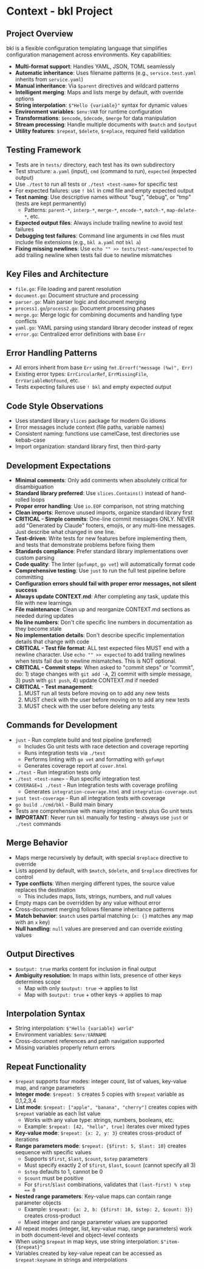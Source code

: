 # Context - bkl Project

## Project Overview
bkl is a flexible configuration templating language that simplifies configuration management across environments. Key capabilities:
- **Multi-format support**: Handles YAML, JSON, TOML seamlessly
- **Automatic inheritance**: Uses filename patterns (e.g., `service.test.yaml` inherits from `service.yaml`)
- **Manual inheritance**: Via `$parent` directives and wildcard patterns
- **Intelligent merging**: Maps and lists merge by default, with override options
- **String interpolation**: `$"Hello {variable}"` syntax for dynamic values
- **Environment variables**: `$env:VAR` for runtime configuration
- **Transformations**: `$encode`, `$decode`, `$merge` for data manipulation
- **Stream processing**: Handle multiple documents with `$match` and `$output`
- **Utility features**: `$repeat`, `$delete`, `$replace`, required field validation

## Testing Framework
- Tests are in `tests/` directory, each test has its own subdirectory
- Test structure: `a.yaml` (input), `cmd` (command to run), `expected` (expected output)
- Use `./test` to run all tests or `./test <test-name>` for specific test
- For expected failures: use `! bkl` in cmd file and empty expected output
- **Test naming**: Use descriptive names without "bug", "debug", or "tmp" (tests are kept permanently)
  - Patterns: `parent-*`, `interp-*`, `merge-*`, `encode-*`, `match-*`, `map-delete-*`, etc.
- **Expected output files**: Always include trailing newline to avoid test failures
- **Debugging test failures**: Command line arguments in `cmd` files must include file extensions (e.g., `bkl a.yaml` not `bkl a`)
- **Fixing missing newlines**: Use `echo "" >> tests/test-name/expected` to add trailing newline when tests fail due to newline mismatches

## Key Files and Architecture
- `file.go`: File loading and parent resolution
- `document.go`: Document structure and processing
- `parser.go`: Main parser logic and document merging
- `process1.go`/`process2.go`: Document processing phases
- `merge.go`: Merge logic for combining documents and handling type conflicts
- `yaml.go`: YAML parsing using standard library decoder instead of regex
- `error.go`: Centralized error definitions with base `Err`

## Error Handling Patterns
- All errors inherit from base `Err` using `fmt.Errorf("message (%w)", Err)`
- Existing error types: `ErrCircularRef`, `ErrMissingFile`, `ErrVariableNotFound`, etc.
- Tests expecting failures use `! bkl` and empty expected output

## Code Style Observations
- Uses standard library `slices` package for modern Go idioms
- Error messages include context (file paths, variable names)
- Consistent naming: functions use camelCase, test directories use kebab-case
- Import organization: standard library first, then third-party

## Development Expectations
- **Minimal comments**: Only add comments when absolutely critical for disambiguation
- **Standard library preferred**: Use `slices.Contains()` instead of hand-rolled loops
- **Proper error handling**: Use `io.EOF` comparison, not string matching
- **Clean imports**: Remove unused imports, organize standard library first
- **CRITICAL - Simple commits**: One-line commit messages ONLY. NEVER add "Generated by Claude" footers, emojis, or any multi-line messages. Just describe what changed in one line.
- **Test-driven**: Write tests for new features before implementing them, and tests that demonstrate problems before fixing them
- **Standards compliance**: Prefer standard library implementations over custom parsing
- **Code quality**: The linter (`gofumpt`, `go vet`) will automatically format code
- **Comprehensive testing**: Use `just` to run the full test pipeline before committing
- **Configuration errors should fail with proper error messages, not silent success**
- **Always update CONTEXT.md**: After completing any task, update this file with new learnings
- **File maintenance**: Clean up and reorganize CONTEXT.md sections as needed during updates
- **No line numbers**: Don't cite specific line numbers in documentation as they become stale
- **No implementation details**: Don't describe specific implementation details that change with code
- **CRITICAL - Test file format**: ALL test expected files MUST end with a newline character. Use `echo "" >> expected` to add trailing newlines when tests fail due to newline mismatches. This is NOT optional.
- **CRITICAL - Commit steps**: When asked to "commit steps" or "commit", do: 1) stage changes with `git add -A`, 2) commit with simple message, 3) push with `git push`, 4) update CONTEXT.md if needed
- **CRITICAL - Test management**: 
  1) MUST run all tests before moving on to add any new tests
  2) MUST check with the user before moving on to add any new tests
  3) MUST check with the user before deleting any tests

## Commands for Development
- `just` - Run complete build and test pipeline (preferred)
  - Includes Go unit tests with race detection and coverage reporting
  - Runs integration tests via `./test`
  - Performs linting with `go vet` and formatting with `gofumpt`
  - Generates coverage report at `cover.html`
- `./test` - Run integration tests only
- `./test <test-name>` - Run specific integration test
- `COVERAGE=1 ./test` - Run integration tests with coverage profiling
  - Generates `integration-coverage.html` and `integration-coverage.out`
- `just test-coverage` - Run all integration tests with coverage
- `go build ./cmd/bkl` - Build main binary
- Tests are comprehensive with many integration tests plus Go unit tests
- **IMPORTANT**: Never run `bkl` manually for testing - always use `just` or `./test` commands

## Merge Behavior
- Maps merge recursively by default, with special `$replace` directive to override
- Lists append by default, with `$match`, `$delete`, and `$replace` directives for control
- **Type conflicts**: When merging different types, the source value replaces the destination
  - This includes maps, lists, strings, numbers, and null values
- Empty maps can be overridden by any value without error
- Cross-document merging follows filename inheritance patterns
- **Match behavior**: `$match` uses partial matching (`x: {}` matches any map with an `x` key)
- **Null handling**: `null` values are preserved and can override existing values

## Output Directives
- `$output: true` marks content for inclusion in final output
- **Ambiguity resolution**: In maps within lists, presence of other keys determines scope
  - Map with only `$output: true` → applies to list
  - Map with `$output: true` + other keys → applies to map

## Interpolation Syntax
- String interpolation: `$"Hello {variable} world"`
- Environment variables: `$env:VARNAME` 
- Cross-document references and path navigation supported
- Missing variables properly return errors

## Repeat Functionality
- `$repeat` supports four modes: integer count, list of values, key-value map, and range parameters
- **Integer mode**: `$repeat: 5` creates 5 copies with `$repeat` variable as 0,1,2,3,4
- **List mode**: `$repeat: ["apple", "banana", "cherry"]` creates copies with `$repeat` variable as each list value
  - Works with any value type: strings, numbers, booleans, etc.
  - Example: `$repeat: [42, "hello", true]` iterates over mixed types
- **Key-value mode**: `$repeat: {x: 2, y: 3}` creates cross-product of iterations
- **Range parameters mode**: `$repeat: {$first: 5, $last: 10}` creates sequence with specific values
  - Supports `$first`, `$last`, `$count`, `$step` parameters
  - Must specify exactly 2 of `$first`, `$last`, `$count` (cannot specify all 3)
  - `$step` defaults to 1, cannot be 0
  - `$count` must be positive
  - For `$first`/`$last` combinations, validates that `(last-first) % step == 0`
- **Nested range parameters**: Key-value maps can contain range parameter objects
  - Example: `$repeat: {a: 2, b: {$first: 10, $step: 2, $count: 3}}` creates cross-product
  - Mixed integer and range parameter values are supported
- All repeat modes (integer, list, key-value map, range parameters) work in both document-level and object-level contexts
- When using `$repeat` in map keys, use string interpolation: `$"item-{$repeat}"`
- Variables created by key-value repeat can be accessed as `$repeat:keyname` in strings and interpolations